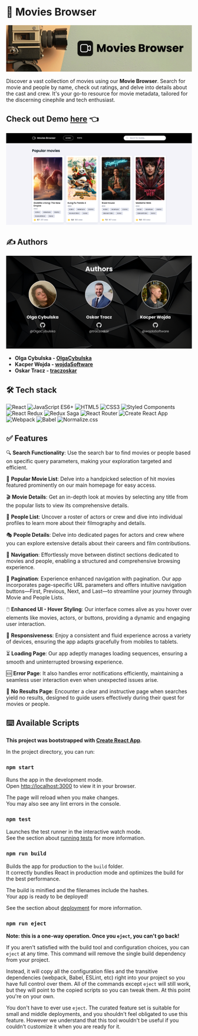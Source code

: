 # 🎥 Movies Browser

![Header](/readme_header.png)

Discover a vast collection of movies using our **Movie Browser**. Search for movie and people by name, check out ratings, and delve into details about the cast and crew. It's your go-to resource for movie metadata, tailored for the discerning cinephile and tech enthusiast.

## Check out Demo [**here**](https://olgacybulska.github.io/movies-browser/) 👈

![Main Page](/readme_mainPageScreenshot.png)

## ✍️ Authors

![Authors](/readme_authors.png)

- **Olga Cybulska - [OlgaCybulska](https://github.com/OlgaCybulska)**
- **Kacper Wojda - [wojdaSoftware](https://github.com/wojdaSoftware)**
- **Oskar Tracz - [traczoskar](https://github.com/traczoskar)**

##

## 🛠 Tech stack

![React](https://camo.githubusercontent.com/31b08faa61951179c95f91d42f8ce1b56012e80fa6e269d23221031d1b13fd0d/68747470733a2f2f696d672e736869656c64732e696f2f62616467652f52656163742d3631444146422e7376673f7374796c653d666f722d7468652d6261646765266c6f676f3d5265616374266c6f676f436f6c6f723d626c61636b)
![JavaScript ES6+](https://img.shields.io/badge/JavaScript_ES6+-F7DF1E.svg?style=for-the-badge&logo=javascript&logoColor=black)
![HTML5](https://img.shields.io/badge/HTML5-E34F26.svg?style=for-the-badge&logo=html5&logoColor=white)
![CSS3](https://img.shields.io/badge/CSS3-1572B6.svg?style=for-the-badge&logo=css3&logoColor=white)
![Styled Components](https://img.shields.io/badge/Styled_Components-DB7093.svg?style=for-the-badge&logo=styled-components&logoColor=white)
![React Redux](https://img.shields.io/badge/React_Redux-764ABC.svg?style=for-the-badge&logo=redux&logoColor=white)
![Redux Saga](https://img.shields.io/badge/Redux_Saga-999999.svg?style=for-the-badge&logo=redux-saga&logoColor=white)
![React Router](https://img.shields.io/badge/React_Router-CA4245.svg?style=for-the-badge&logo=react-router&logoColor=white)
![Create React App](https://img.shields.io/badge/Create_React_App-09D3AC.svg?style=for-the-badge&logo=create-react-app&logoColor=white)
![Webpack](https://img.shields.io/badge/Webpack-8DD6F9.svg?style=for-the-badge&logo=webpack&logoColor=black)
![Babel](https://img.shields.io/badge/Babel-F9DC3E.svg?style=for-the-badge&logo=babel&logoColor=black)
![Normalize.css](https://camo.githubusercontent.com/e0c4dc5bbf5e324768c81c587e803e11b3e17c56fd6e2c7dcff7a38b88d3d621/68747470733a2f2f696d672e736869656c64732e696f2f62616467652f4e6f726d616c697a652e6373732d4533363935462e7376673f7374796c653d666f722d7468652d6261646765266c6f676f3d6e6f726d616c697a65646f74637373266c6f676f436f6c6f723d7768697465)

## ✅ Features

🔍 **Search Functionality**: Use the search bar to find movies or people based on specific query parameters, making your exploration targeted and efficient.

🌟 **Popular Movie List**: Delve into a handpicked selection of hit movies featured prominently on our main homepage for easy access.

🎬 **Movie Details**: Get an in-depth look at movies by selecting any title from the popular lists to view its comprehensive details.

👥 **People List**: Uncover a roster of actors or crew and dive into individual profiles to learn more about their filmography and details.

🎭 **People Details**: Delve into dedicated pages for actors and crew where you can explore extensive details about their careers and film contributions.

🚶 **Navigation**: Effortlessly move between distinct sections dedicated to movies and people, enabling a structured and comprehensive browsing experience.

📄 **Pagination**: Experience enhanced navigation with pagination. Our app incorporates page-specific URL parameters and offers intuitive navigation buttons—First, Previous, Next, and Last—to streamline your journey through Movie and People Lists.

🖱️ **Enhanced UI - Hover Styling**: Our interface comes alive as you hover over elements like movies, actors, or buttons, providing a dynamic and engaging user interaction.

📱 **Responsiveness**: Enjoy a consistent and fluid experience across a variety of devices, ensuring the app adapts gracefully from mobiles to tablets.

⏳ **Loading Page**: Our app adeptly manages loading sequences, ensuring a smooth and uninterrupted browsing experience.

🆘 **Error Page**: It also handles error notifications efficiently, maintaining a seamless user interaction even when unexpected issues arise.

🚫 **No Results Page**: Encounter a clear and instructive page when searches yield no results, designed to guide users effectively during their quest for movies or people.

## ⌨️ Available Scripts

**This project was bootstrapped with [Create React App](https://github.com/facebook/create-react-app)**.

In the project directory, you can run:

### `npm start`

Runs the app in the development mode.\
Open [http://localhost:3000](http://localhost:3000) to view it in your browser.

The page will reload when you make changes.\
You may also see any lint errors in the console.

### `npm test`

Launches the test runner in the interactive watch mode.\
See the section about [running tests](https://facebook.github.io/create-react-app/docs/running-tests) for more information.

### `npm run build`

Builds the app for production to the `build` folder.\
It correctly bundles React in production mode and optimizes the build for the best performance.

The build is minified and the filenames include the hashes.\
Your app is ready to be deployed!

See the section about [deployment](https://facebook.github.io/create-react-app/docs/deployment) for more information.

### `npm run eject`

**Note: this is a one-way operation. Once you `eject`, you can't go back!**

If you aren't satisfied with the build tool and configuration choices, you can `eject` at any time. This command will remove the single build dependency from your project.

Instead, it will copy all the configuration files and the transitive dependencies (webpack, Babel, ESLint, etc) right into your project so you have full control over them. All of the commands except `eject` will still work, but they will point to the copied scripts so you can tweak them. At this point you're on your own.

You don't have to ever use `eject`. The curated feature set is suitable for small and middle deployments, and you shouldn't feel obligated to use this feature. However we understand that this tool wouldn't be useful if you couldn't customize it when you are ready for it.
